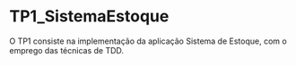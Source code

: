 # TP1_SistemaEstoque
O TP1 consiste na implementação da aplicação Sistema de Estoque, com o emprego das técnicas de TDD.
